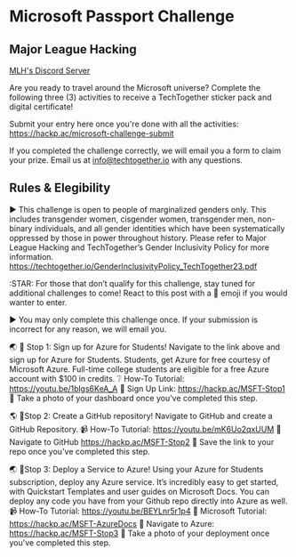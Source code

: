 # Microsoft Passport Challenge
## Major League Hacking

[ MLH's Discord Server ](https://discord.gg/mlh)

Are you ready to travel around the Microsoft universe? Complete the following three (3) activities to receive a TechTogether sticker pack and digital certificate! 

Submit your entry here once you're done with all the activities: https://hackp.ac/microsoft-challenge-submit

If you completed the challenge correctly, we will email you a form to claim your prize. Email us at info@techtogether.io with any questions.

## Rules & Elegibility

▶️ This challenge is open to people of marginalized genders only.  This includes transgender women, cisgender women, transgender men, non-binary individuals, and all gender identities which have been systematically oppressed by those in power throughout history. Please refer to Major League Hacking and TechTogether’s Gender Inclusivity Policy for more information.
https://techtogether.io/GenderInclusivityPolicy_TechTogether23.pdf

:STAR:   For those that don’t qualify for this challenge, stay tuned for additional challenges to come! React to this post with a 🤚  emoji if you would wanter to enter. 

▶️  You may only complete this challenge once. If your submission is incorrect for any reason, we will email you.

🌏 📍 Stop 1: Sign up for Azure for Students!
Navigate to the link above and sign up for Azure for Students. Students, get Azure for free courtesy of Microsoft Azure. Full-time college students are eligible for a free Azure account with $100 in credits.
❔  How-To Tutorial: https://youtu.be/1blgs6KeA_A
🔗 Sign Up Link: https://hackp.ac/MSFT-Stop1
📸 Take a photo of your dashboard once you've completed this step.

🌎 📍Stop 2: Create a GitHub repository!
Navigate to GitHub and create a GitHub Repository.
📹  How-To Tutorial: https://youtu.be/mK6Uo2qxUUM
🔗 Navigate to GitHub https://hackp.ac/MSFT-Stop2
📸  Save the link to your repo once you've completed this step. 

🌏 📍Stop 3: Deploy a Service to Azure! 
Using your Azure for Students subscription, deploy any Azure service. It’s incredibly easy to get started, with Quickstart Templates and user guides on Microsoft Docs. You can deploy any code you have from your Github repo directly into Azure as well.
📹  How-To Tutorial:  https://youtu.be/BEYLnr5r1p4
📖 Microsoft Tutorial: https://hackp.ac/MSFT-AzureDocs
🔗 Navigate to Azure: https://hackp.ac/MSFT-Stop3
📸 Take a photo of your deployment once you've completed this step. 
